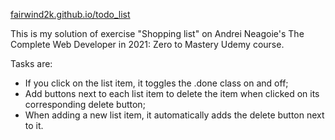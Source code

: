 
[fairwind2k.github.io/todo_list](https://fairwind2k.github.io/todo_list/)

This is my solution of exercise "Shopping list" on Andrei Neagoie's The Complete Web Developer in 2021: Zero to Mastery Udemy course.

Tasks are:
- If you click on the list item, it toggles the .done  class on and off;
- Add buttons next to each list item to delete the item when clicked on its corresponding delete button;
- When adding a new list item, it automatically adds the delete button next to it.